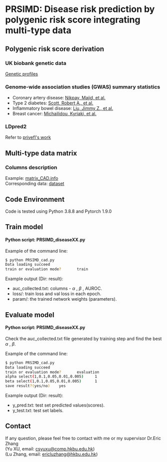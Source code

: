 # PRSIMD: Disease risk prediction by polygenic risk score integrating multi-type data

## Polygenic risk score derivation
### UK biobank genetic data
[Genetic profiles](https://biobank.ndph.ox.ac.uk/ukb/ukb/docs/ukbgene_instruct.html#dag)
### Genome-wide association studies (GWAS) summary statistics
+ Coronary artery disease: [Nikpay, Majid, et al.](https://www.ebi.ac.uk/gwas/studies/GCST003116)
+ Type 2 diabetes: [Scott, Robert A., et al.](http://diagram-consortium.org/downloads.html)
+ Inflammatory bowel disease: [Liu, Jimmy Z., et al.](https://www.ebi.ac.uk/gwas/studies/GCST003043)
+ Breast cancer: [Michailidou, Kyriaki, et al.](https://www.ebi.ac.uk/gwas/studies/GCST004988)

### LDpred2
Refer to [privefl's work](https://github.com/privefl/paper-ldpred2/tree/master/code)

## Multi-type data matrix
### Columns description
Example: [matrix_CAD.info](https://github.com/yuxu-1/PRSIMD/blob/master/dataset/matrix_CAD.info)  
Corresponding data: [dataset](https://github.com/yuxu-1/PRSIMD/tree/master/dataset)
## Code Environment
Code is tested using Python 3.8.8 and Pytorch 1.9.0

## Train model
#### Python script: PRSIMD_diseaseXX.py
Example of the command line:
``` bash
$ python PRSIMD_cad.py  
Data loading succeed
train or evaluation mode?       train
```
Example output (Dir: result):
+ auc_collected.txt: columns - $\alpha$ , $\beta$ , AUROC.
+ loss/: train loss and val loss in each epoch.
+ param/: the trained network weights (parameters).
    
## Evaluate model
#### Python script: PRSIMD_diseaseXX.py
Check the auc_collected.txt file generated by training step and find the best $\alpha$ , $\beta$.

Example of the command line:
``` bash
$ python PRSIMD_cad.py  
Data loading succeed
train or evaluation mode?       evaluation
alpha select(1,0.1,0.05,0.01,0.005)     1
beta select(1,0.1,0.05,0.01,0.005)      1
save result?(yes/no)    yes
```
Example output (Dir: result):
+ y_pred.txt: test set predicted values(scores).
+ y_test.txt: test set labels.

## Contact  
If any question, please feel free to contact with me or my supervisor Dr.Eric Zhang   
(Yu XU, email: csyuxu@comp.hkbu.edu.hk)  
(Lu Zhang, email: ericluzhang@hkbu.edu.hk) 
